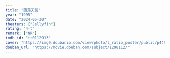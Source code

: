 ```yaml
---
title: "墮落天使"
year: "1995"
date: "2024-05-30"
theaters: ["Jellyfin"]
rating: "4-t"
remark: ["NR"]
imdb_id: "tt0112913"
cover: "https://img9.doubanio.com/view/photo/l_ratio_poster/public/p449524516.jpg"
douban_url: "https://movie.douban.com/subject/1298112/"
---
```

